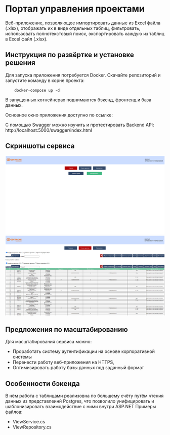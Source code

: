 # Портал управления проектами

Веб-приложение, позволяющее импортировать данные из Excel файла (.xlsx), отображать их в виде отдельных таблиц, фильтровать, использовать полнотекстовый поиск, экспортировать каждую из таблиц в Excel файл (.xlsx).

## Инструкция по развёртке и установке решения
Для запуска приложения потребуется Docker. Скачайте репозиторий и запустите команду в корне проекта:
```docker
    docker-compose up -d
```

В запущенных котнейнерах поднимаются бэкенд, фронтенд и база данных.

Основное окно приложения доступно по ссылке:


С помощью Swagger можно изучить и протестировать Backend API:
http://localhost:5000/swagger/index.html

## Скриншоты сервиса
![картинка 1](./screenshots/image_2024-10-05_19-28-04.png)
![картинка 2](./screenshots/image_2024-10-05_19-28-05.png)

## Предложения по масштабированию
Для масштабирования сервиса можно:
- Проработать систему аутентификации на основе корпоративной системы
- Перенести работу веб-приложения на HTTPS,
- Оптимизировать работу базы данных под заданный формат

## Особенности бэкенда
В нём работа с таблицами реализовна по большему счёту путём чтения данных из представлеинй Postgres, что позволило унифицировать и шаблонизировать взаимодействие с ними внутри ASP.NET
Примеры файлов:
- ViewService.cs
- ViewRepository.cs